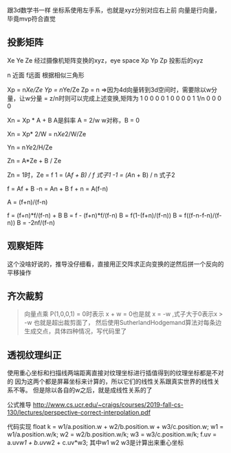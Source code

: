 
跟3d数学书一样
坐标系使用左手系，也就是xyz分别对应右上前
向量是行向量，毕竟mvp符合直觉



## 投影矩阵

Xe Ye Ze 经过摄像机矩阵变换的xyz，eye space
Xp Yp Zp 投影后的xyz

n 近面 f远面
根据相似三角形

Xp = n*Xe/Ze
Yp = n*Ye/Ze
Zp = n
=>因为4d向量转到3d空间时，需要除以w分量，让w分量 = z/n时则可以完成上述变换,矩阵为
1 0 0 0
0 1 0 0
0 0 1 1/n
0 0 0 0

Xn = Xp * A + B
A是斜率 A = 2/w
w对称，B = 0

Xn  = Xp* 2/W
	= n*Xe*2/W/Ze

Yn	= n*Ye*2/H/Ze


Zn	=  A*Ze + B    / Ze

Zn = 1时，Ze = f
1 = (A*f + B)   /  f  式子1
-1 = (A*n + B)  /  n 式子2

f = Af + B
-n = An + B
f + n = A(f-n)

A = (f+n)/(f-n)

f = (f+n)*f/(f-n) + B
B = f - (f+n)*f/(f-n)
B = f(1-(f+n)/(f-n))
B = f((f-n-f-n)/(f-n))
B = -2nf/(f-n)

## 观察矩阵
这个没啥好说的，推导没仔细看，直接用正交阵求正向变换的逆然后拼一个反向的平移操作

## 齐次裁剪 
>向量点乘 P(1,0,0,1) = 0时表示 x + w = 0也是就 x = -w ,式子大于0表示x > -w 也就是超出裁剪面了，
>然后使用SutherlandHodgemand算法对每条边生成交点，具体四种情况，写代码里了
## 透视纹理纠正
使用重心坐标和扫描线两端距离直接对纹理坐标进行插值得到的纹理坐标都是不对的
因为这两个都是屏幕坐标来计算的，所以它们的线性关系跟真实世界的线性关系不等。
但是除以各自的w之后，就是成线性关系的了

公式推导 http://www.cs.ucr.edu/~craigs/courses/2019-fall-cs-130/lectures/perspective-correct-interpolation.pdf

代码实现
float k = w1/a.position.w + w2/b.position.w + w3/c.position.w;
w1 = w1/a.position.w/k;
w2 = w2/b.position.w/k;
w3 = w3/c.position.w/k;
f.uv = a.uv*w1 + b.uv*w2 + c.uv*w3;
其中w1 w2 w3是计算出来重心坐标
